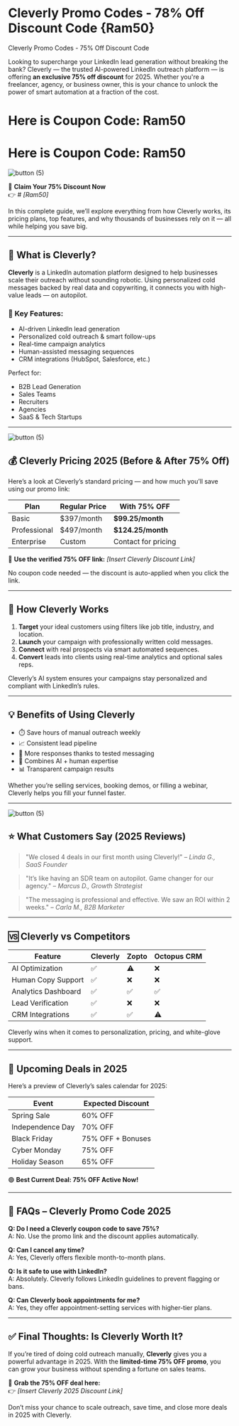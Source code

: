 # Cleverly Promo Codes - 78% Off Discount Code {Ram50}
Cleverly Promo Codes - 75% Off Discount Code 

Looking to supercharge your LinkedIn lead generation without breaking the bank? Cleverly — the trusted AI-powered LinkedIn outreach platform — is offering **an exclusive 75% off discount** for 2025. Whether you're a freelancer, agency, or business owner, this is your chance to unlock the power of smart automation at a fraction of the cost.

# Here is Coupon Code:  Ram50
# Here is Coupon Code:  Ram50
![button (5)](https://github.com/user-attachments/assets/bb30b211-9956-406b-a7ff-24fad5c5b521)



🎯 **Claim Your 75% Discount Now**  
👉 # *[Ram50]*

In this complete guide, we’ll explore everything from how Cleverly works, its pricing plans, top features, and why thousands of businesses rely on it — all while helping you save big.

---

## 🚀 What is Cleverly?

**Cleverly** is a LinkedIn automation platform designed to help businesses scale their outreach without sounding robotic. Using personalized cold messages backed by real data and copywriting, it connects you with high-value leads — on autopilot.

### 📌 Key Features:
- AI-driven LinkedIn lead generation
- Personalized cold outreach & smart follow-ups
- Real-time campaign analytics
- Human-assisted messaging sequences
- CRM integrations (HubSpot, Salesforce, etc.)

Perfect for:
- B2B Lead Generation
- Sales Teams
- Recruiters
- Agencies
- SaaS & Tech Startups

---
![button (5)](https://github.com/user-attachments/assets/fb33b727-3414-4ad5-913a-98e4c3780bee)


## 💰 Cleverly Pricing 2025 (Before & After 75% Off)

Here’s a look at Cleverly’s standard pricing — and how much you’ll save using our promo link:

| Plan | Regular Price | With 75% OFF |
|------|----------------|----------------|
| Basic | $397/month | **$99.25/month** |
| Professional | $497/month | **$124.25/month** |
| Enterprise | Custom | Contact for pricing |

🎯 **Use the verified 75% OFF link:** *[Insert Cleverly Discount Link]*

No coupon code needed — the discount is auto-applied when you click the link.

---

## 🔧 How Cleverly Works

1. **Target** your ideal customers using filters like job title, industry, and location.
2. **Launch** your campaign with professionally written cold messages.
3. **Connect** with real prospects via smart automated sequences.
4. **Convert** leads into clients using real-time analytics and optional sales reps.

Cleverly’s AI system ensures your campaigns stay personalized and compliant with LinkedIn’s rules.

---

## 💡 Benefits of Using Cleverly

- ⏱️ Save hours of manual outreach weekly
- 📈 Consistent lead pipeline
- 💬 More responses thanks to tested messaging
- 🤖 Combines AI + human expertise
- 📊 Transparent campaign results

Whether you’re selling services, booking demos, or filling a webinar, Cleverly helps you fill your funnel faster.

---
![button (5)](https://github.com/user-attachments/assets/0301e2b3-c6ac-4760-a73b-0fbdc48e5b24)

## ⭐ What Customers Say (2025 Reviews)

> "We closed 4 deals in our first month using Cleverly!" – *Linda G., SaaS Founder*

> "It’s like having an SDR team on autopilot. Game changer for our agency." – *Marcus D., Growth Strategist*

> "The messaging is professional and effective. We saw an ROI within 2 weeks." – *Carla M., B2B Marketer*

---

## 🆚 Cleverly vs Competitors

| Feature | Cleverly | Zopto | Octopus CRM |
|---------|----------|--------|---------------|
| AI Optimization | ✅ | ⚠️ | ❌ |
| Human Copy Support | ✅ | ❌ | ❌ |
| Analytics Dashboard | ✅ | ✅ | ✅ |
| Lead Verification | ✅ | ❌ | ❌ |
| CRM Integrations | ✅ | ✅ | ⚠️ |

Cleverly wins when it comes to personalization, pricing, and white-glove support.

---

## 🛒 Upcoming Deals in 2025

Here’s a preview of Cleverly’s sales calendar for 2025:

| Event | Expected Discount |
|-------|-------------------|
| Spring Sale | 60% OFF |
| Independence Day | 70% OFF |
| Black Friday | 75% OFF + Bonuses |
| Cyber Monday | 75% OFF |
| Holiday Season | 65% OFF |

🟢 **Best Current Deal: 75% OFF Active Now!**

---

## 📌 FAQs – Cleverly Promo Code 2025

**Q: Do I need a Cleverly coupon code to save 75%?**  
A: No. Use the promo link and the discount applies automatically.

**Q: Can I cancel any time?**  
A: Yes, Cleverly offers flexible month-to-month plans.

**Q: Is it safe to use with LinkedIn?**  
A: Absolutely. Cleverly follows LinkedIn guidelines to prevent flagging or bans.

**Q: Can Cleverly book appointments for me?**  
A: Yes, they offer appointment-setting services with higher-tier plans.

---

## ✅ Final Thoughts: Is Cleverly Worth It?

If you’re tired of doing cold outreach manually, **Cleverly** gives you a powerful advantage in 2025. With the **limited-time 75% OFF promo**, you can grow your business without spending a fortune on sales teams.

🎯 **Grab the 75% OFF deal here:**  
👉 *[Insert Cleverly 2025 Discount Link]*

Don’t miss your chance to scale outreach, save time, and close more deals in 2025 with Cleverly.


